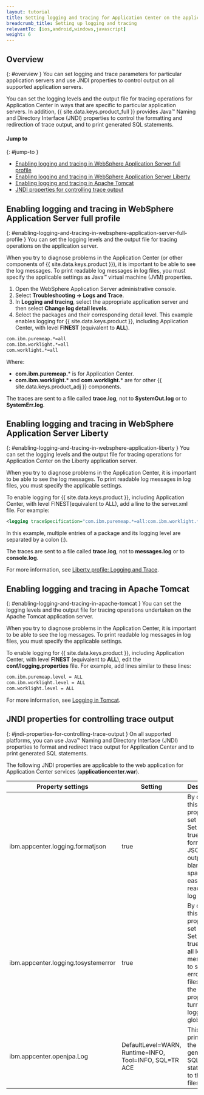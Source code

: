 ```yaml
---
layout: tutorial
title: Setting logging and tracing for Application Center on the application server
breadcrumb_title: Setting up logging and tracing
relevantTo: [ios,android,windows,javascript]
weight: 6
---
```

<!-- NLS_CHARSET=UTF-8 -->
## Overview
{: #overview }
You can set logging and trace parameters for particular application servers and use JNDI properties to control output on all supported application servers.

You can set the logging levels and the output file for tracing operations for Application Center in ways that are specific to particular application servers. In addition, {{ site.data.keys.product_full }} provides Java™ Naming and Directory Interface (JNDI) properties to control the formatting and redirection of trace output, and to print generated SQL statements.

#### Jump to
{: #jump-to }
* [Enabling logging and tracing in WebSphere Application Server full profile](#enabling-logging-and-tracing-in-websphere-application-server-full-profile)
* [Enabling logging and tracing in WebSphere Application Server Liberty](#enabling-logging-and-tracing-in-websphere-application-server-liberty)
* [Enabling logging and tracing in Apache Tomcat](#enabling-logging-and-tracing-in-apache-tomcat)
* [JNDI properties for controlling trace output](#jndi-properties-for-controlling-trace-output)

## Enabling logging and tracing in WebSphere Application Server full profile
{: #enabling-logging-and-tracing-in-websphere-application-server-full-profile }
You can set the logging levels and the output file for tracing operations on the application server.

When you try to diagnose problems in the Application Center (or other components of {{ site.data.keys.product }}), it is important to be able to see the log messages. To print readable log messages in log files, you must specify the applicable settings as Java™ virtual machine (JVM) properties.

1. Open the WebSphere  Application Server administrative console.
2. Select **Troubleshooting → Logs and Trace**.
3. In **Logging and tracing**, select the appropriate application server and then select **Change log detail levels**.
4. Select the packages and their corresponding detail level. This example enables logging for {{ site.data.keys.product }}, including Application Center, with level **FINEST** (equivalent to **ALL**).

```xml
com.ibm.puremeap.*=all
com.ibm.worklight.*=all
com.worklight.*=all
```

Where:

* **com.ibm.puremeap.*** is for Application Center.
* **com.ibm.worklight.*** and **com.worklight.*** are for other {{ site.data.keys.product_adj }} components.

The traces are sent to a file called **trace.log**, not to **SystemOut.log** or to **SystemErr.log**.

## Enabling logging and tracing in WebSphere Application Server Liberty
{: #enabling-logging-and-tracing-in-websphere-application-liberty }
You can set the logging levels and the output file for tracing operations for Application Center on the Liberty application server.

When you try to diagnose problems in the Application Center, it is important to be able to see the log messages. To print readable log messages in log files, you must specify the applicable settings.

To enable logging for {{ site.data.keys.product }}, including Application Center, with level FINEST(equivalent to ALL), add a line to the server.xml file. For example:

```xml
<logging traceSpecification="com.ibm.puremeap.*=all:com.ibm.worklight.*=all:com.worklight.*=all"/>
```

In this example, multiple entries of a package and its logging level are separated by a colon (:).

The traces are sent to a file called **trace.log**, not to **messages.log** or to **console.log**.

For more information, see [Liberty profile: Logging and Trace](http://www.ibm.com/support/knowledgecenter/SSEQTP_8.5.5/com.ibm.websphere.wlp.doc/ae/rwlp_logging.html?cp=SSEQTP_8.5.5%2F1-16-0-0&view=kc).

## Enabling logging and tracing in Apache Tomcat
{: #enabling-logging-and-tracing-in-apache-tomcat }
You can set the logging levels and the output file for tracing operations undertaken on the Apache Tomcat application server.

When you try to diagnose problems in the Application Center, it is important to be able to see the log messages. To print readable log messages in log files, you must specify the applicable settings.

To enable logging for {{ site.data.keys.product }}, including Application Center, with level **FINEST** (equivalent to **ALL**), edit the **conf/logging.properties** file. For example, add lines similar to these lines:

```xml
com.ibm.puremeap.level = ALL
com.ibm.worklight.level = ALL
com.worklight.level = ALL
```

For more information, see [Logging in Tomcat](http://tomcat.apache.org/tomcat-7.0-doc/logging.html).

## JNDI properties for controlling trace output
{: #jndi-properties-for-controlling-trace-output }
On all supported platforms, you can use Java™ Naming and Directory Interface (JNDI) properties to format and redirect trace output for Application Center and to print generated SQL statements.

The following JNDI properties are applicable to the web application for Application Center services (**applicationcenter.war**).

| Property settings | Setting | Description | 
|-------------------|---------|-------------|
| ibm.appcenter.logging.formatjson | true | By default, this property is set to false. Set it to true to format JSON output with blank spaces, for easier reading in log files. | 
| ibm.appcenter.logging.tosystemerror | true | By default, this property is set to false. Set it to true to print all log messages to system error in log files. Use the property to turn on logging globally. | 
| ibm.appcenter.openjpa.Log | DefaultLevel=WARN, Runtime=INFO, Tool=INFO, SQL=TR  ACE | This setting prints all the generated SQL statements to the log files. | 
